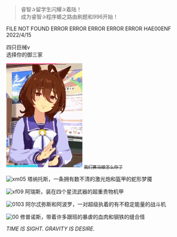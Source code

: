 <!---
JesterRomut/JesterRomut is a ✨ special ✨ repository because its `README.md` (this file) appears on your GitHub profile.
You can click the Preview link to take a look at your changes.
--->
> 睿智✰留学生闪耀✰着陆！<br>
> 成为睿智✰程序螈之路由刷题和996开始！

FILE NOT FOUND
ERROR
ERROR
ERROR
ERROR
ERROR
HAE00ENF
2022/4/15

四只巨械v
<br>选择你的御三家<br>

![宝可梦博士之爱丽嘉登\.gif](AgnesTachyon.GIF "宝可梦博士之爱丽嘉登\.gif")
~~<sub>我们赛马娘怎么你了</sub>~~

![xm05](https://calamitymod.wiki.gg/images/c/c2/Thanatos_Selection_Icon.png "xm05.png") 塔纳托斯，一条拥有数不清的激光炮和盔甲的蛇形梦魇
<br>

![xf09](https://calamitymod.wiki.gg/images/1/18/Ares_Selection_Icon.png "xf09.png") 阿瑞斯，装在四个星流武器的超重贵物机甲
<br>

![0103](https://calamitymod.wiki.gg/images/6/69/Artemis_and_Apollo_Selection_Icon.png "0103.png") 阿尔忒弥斯和阿波罗，一对超级执着的有不稳定能量的战斗机
<br>

![00](https://static.wikia.nocookie.net/calamitymod_gamepedia_en/images/7/70/Hypnos_Selection_Icon.png "00.png") 修普诺斯，带着许多跟班的暴虐的血肉和钢铁的缝合怪
<br>

*TIME IS SIGHT. GRAVITY IS DESIRE.*
